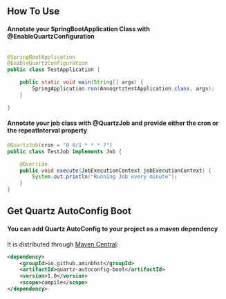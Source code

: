 ## How To Use
#### Annotate your SpringBootApplication Class with @EnableQuartzConfiguration
```java

@SpringBootApplication
@EnableQuartzConfiguration
public class TestApplication {

    public static void main(String[] args) {
        SpringApplication.run(AnnoqrtztestApplication.class, args);
    }

}
```

#### Annotate your job class with @QuartzJob and provide either the cron or the repeatInterval property
```java
@QuartzJob(cron = "0 0/1 * * * ?")
public class TestJob implements Job {

    @Override
    public void execute(JobExecutionContext jobExecutionContext) {
        System.out.println("Running Job every minute");
    }
}
```



## Get Quartz AutoConfig Boot
#### You can add Quartz AutoConfig to your project as a maven dependency
It is distributed through [Maven Central](http://search.maven.org/):
```xml
<dependency>
    <groupId>io.github.aminbhst</groupId>
    <artifactId>quartz-autoconfig-boot</artifactId>
    <version>1.0</version>
    <scope>compile</scope>
</dependency>
``` 